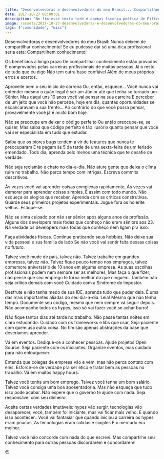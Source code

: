 ```yaml
---
title: "Desenvolvedoras e desenvolvedores do meu Brasil... Compartilhem conhecimento!"
date: 2017-10-27 00:00:01
description: "No fim esse texto todo é apenas licença poética de Filtro Solar..."
image: /assets/2017-10-27-desenvolvedoras-e-desenvolvedores-do-meu-brasil-compartilhem-conhecimento.png
tags: ["comunidade", "misc"]
---
```


Desenvolvedoras e desenvolvedores do meu Brasil:
Nunca deixem de compartilhar conhecimento!
Se eu pudesse dar só uma dica profissional seria esta:
Compartilhem conhecimento!

Os benefícios a longo prazo
De compartilhar conhecimento estão provados
E comprovados pelas carreiras profissionais de muitas pessoas
Já o resto de tudo que eu digo
Não tem outra base confiável
Além de meus próprios erros e acertos.

Aproveite bem o seu inicio de carreira
Ou, então, esquece...
Você nunca vai entender mesmo o quão legal é ser um Júnior até que tenha se tornado um Sênior.
Mas daqui uns 10 anos você vai pensar na sua carreira
E perceber de um jeito que você não percebe, hoje em dia, quantas oportunidades se escancaravam a sua frente...
Ao contrário do que você possa pensar, provavelmente você já é muito bom hoje.

Não se preocupe em deixar o código perfeito
Ou então preocupe-se, se quiser,
Mas saiba que código perfeito é tão ilusório quanto pensar que
você vai ser especialista em tudo que estudar.

Saiba que os piores bugs tendem a vir de features que nunca te preocuparam
E te pegam às 5 da tarde de uma sexta-feira de um feriado emendado.
Todo dia, aprenda pelo menos uma técnica que te desafie de verdade.

Não seja reclamão e chato no dia-a-dia.
Não ature gente que deixa o clima ruim no trabalho.
Não perca tempo com intrigas.
Escreva commits descritivos.

Às vezes você vai aprender coisas complexas rapidamente,
Às vezes vai demorar para aprender coisas simples,
É assim com todo mundo.
Não esqueça os elogios que receber.
Aprenda com as criticas construtivas.
Guarde seus primeiros projetos experimentais.
Jogue fora os holerite velhos.
Estique-se.

Não se sinta culpado por não ser sênior após alguns anos de profissão.
Alguns dos developers mais fodas que conheço não eram sêniors aos 23.
Na verdade os developers mais fodas que conheço nem ligam pra isso.

Faça atividades físicas.
Continue praticando seus hobbies.
Não deixe sua vida pessoal e sua família de lado
Se não você vai sentir falta dessas coisas no futuro.

Talvez você mude de país, talvez não.
Talvez trabalhe em grandes empresas, talvez não.
Talvez fique pouco tempo nos empregos, talvez comemore aniversário de 10 anos em alguma empresa.
As suas escolhas profissionais podem nem sempre ser as melhores,
Mas faça o que fizer, não pense que seu emprego te torna melhor do que ninguém.
Também não seja critico demais com você
Cuidado com a Síndrome do Impostor.

Desfrute e não tenha medo de sua IDE, aprenda tudo que puder dela.
É uma das mais importantes aliadas do seu dia-a-dia.
Leia! Mesmo que não tenha tempo.
Documente seu código, mesmo que nem sempre vá seguir depois.
Não acompanhe todos os hypes, isso só vai fazer você se achar burro!

Não fique tantos dias até tarde no trabalho.
Não passe tantas noites em claro estudando.
Cuidado com os frameworks e libs que usar,
Seja paciente com quem usa outra coisa.
No fim são apenas abstrações da base que deveríamos aprender.

Vá em eventos.
Dedique-se a conhecer pessoas.
Ajude projetos Open Source.
Seja paciente com os iniciantes.
Organize eventos, mas cuidado para não enlouquecer.

Entenda que colegas de empresa vão e vem, mas não perca contato com eles.
Esforce-se de verdade pra ser ético e tratar bem as pessoas no trabalho.
Vá em muitos happy hours.

Talvez você tenha um bom emprego.
Talvez você tenha um bom salário.
Talvez você consiga uma boa aposentadoria.
Mas não esqueça que tudo isso pode acabar.
Não espere que o governo te ajude com nada.
Seja responsável com seu dinheiro.

Aceite certas verdades imutáveis: hypes vão surgir, tecnologias vão desaparecer, você, também foi iniciante, mas vai ficar mais velho.
E quando isso acontecer..
Você vai fantasiar que quando iniciou a carreira os hypes eram poucos,
As tecnologias eram sólidas e simples
E o mercado era melhor.

Talvez você não concorde com nada do que escrevi.
Mas compartilhe seu conhecimento para outras pessoas discordarem e concordarem!

😉
